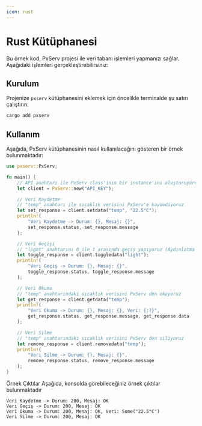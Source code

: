 ```yaml
---
icon: rust
---
```


# Rust Kütüphanesi

Bu örnek kod, PxServ projesi ile veri tabanı işlemleri yapmanızı sağlar. Aşağıdaki işlemleri gerçekleştirebilirsiniz:

## Kurulum

Projenize `pxserv` kütüphanesini eklemek için öncelikle terminalde şu satırı çalıştırın:

```sh
cargo add pxserv
```

## Kullanım

Aşağıda, PxServ kütüphanesinin nasıl kullanılacağını gösteren bir örnek bulunmaktadır:

```rust
use pxserv::PxServ;

fn main() {
    // API anahtarı ile PxServ class'ının bir instance'ını oluşturuyoruz
    let client = PxServ::new("API_KEY");

    // Veri Kaydetme
    // "temp" anahtarı ile sıcaklık verisini PxServ'e kaydediyoruz
    let set_response = client.setdata("temp", "22.5°C");
    println!(
        "Veri Kaydetme -> Durum: {}, Mesaj: {}",
        set_response.status, set_response.message
    );

    // Veri Geçişi
    // "light" anahtarını 0 ile 1 arasında geçiş yapıyoruz (Aydınlatma durumu)
    let toggle_response = client.toggledata("light");
    println!(
        "Veri Geçiş -> Durum: {}, Mesaj: {}",
        toggle_response.status, toggle_response.message
    );

    // Veri Okuma
    // "temp" anahtarındaki sıcaklık verisini PxServ den okuyoruz
    let get_response = client.getdata("temp");
    println!(
        "Veri Okuma -> Durum: {}, Mesaj: {}, Veri: {:?}",
        get_response.status, get_response.message, get_response.data
    );

    // Veri Silme
    // "temp" anahtarındaki sıcaklık verisini PxServ den siliyoruz
    let remove_response = client.removedata("temp");
    println!(
        "Veri Silme -> Durum: {}, Mesaj: {}",
        remove_response.status, remove_response.message
    );
}
```

Örnek Çıktılar Aşağıda, konsolda görebileceğiniz örnek çıktılar bulunmaktadır

```
Veri Kaydetme -> Durum: 200, Mesaj: OK
Veri Geçiş -> Durum: 200, Mesaj: OK
Veri Okuma -> Durum: 200, Mesaj: OK, Veri: Some("22.5°C")
Veri Silme -> Durum: 200, Mesaj: OK
```
